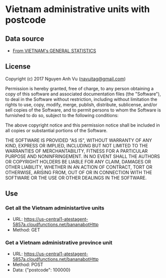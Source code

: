 # Vietnam administrative units with postcode

## Data source
* [From VIETNAM's GENERAL STATISTICS](https://www.gso.gov.vn/)
## License

Copyright (c) 2017 Nguyen Anh Vu (navuitag@gmail.com)

Permission is hereby granted, free of charge, to any person obtaining a copy
of this software and associated documentation files (the "Software"), to deal
in the Software without restriction, including without limitation the rights
to use, copy, modify, merge, publish, distribute, sublicense, and/or sell
copies of the Software, and to permit persons to whom the Software is
furnished to do so, subject to the following conditions:

The above copyright notice and this permission notice shall be included in all
copies or substantial portions of the Software.

THE SOFTWARE IS PROVIDED "AS IS", WITHOUT WARRANTY OF ANY KIND, EXPRESS OR
IMPLIED, INCLUDING BUT NOT LIMITED TO THE WARRANTIES OF MERCHANTABILITY,
FITNESS FOR A PARTICULAR PURPOSE AND NONINFRINGEMENT. IN NO EVENT SHALL THE
AUTHORS OR COPYRIGHT HOLDERS BE LIABLE FOR ANY CLAIM, DAMAGES OR OTHER
LIABILITY, WHETHER IN AN ACTION OF CONTRACT, TORT OR OTHERWISE, ARISING FROM,
OUT OF OR IN CONNECTION WITH THE SOFTWARE OR THE USE OR OTHER DEALINGS IN THE
SOFTWARE.

## Use

### Get all the Vietnam administartive units

* URL: https://us-central1-atestagent-5857a.cloudfunctions.net/bananabotHttp
* Method: GET

### Get a Vietnam administrative province unit

* URL: https://us-central1-atestagent-5857a.cloudfunctions.net/bananabotHttp
* Method: POST
* Data: {"postcode": 100000}
